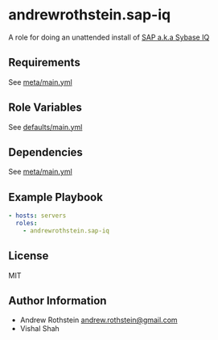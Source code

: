 andrewrothstein.sap-iq
=========

A role for doing an unattended install of [SAP a.k.a Sybase IQ](https://en.wikipedia.org/wiki/Sybase_IQ)

Requirements
------------

See [meta/main.yml](meta/main.yml)

Role Variables
--------------

See [defaults/main.yml](defaults/main.yml)

Dependencies
------------

See [meta/main.yml](meta/main.yml)

Example Playbook
----------------

```yml
- hosts: servers
  roles:
    - andrewrothstein.sap-iq
```

License
-------

MIT

Author Information
------------------

* Andrew Rothstein <andrew.rothstein@gmail.com>
* Vishal Shah
